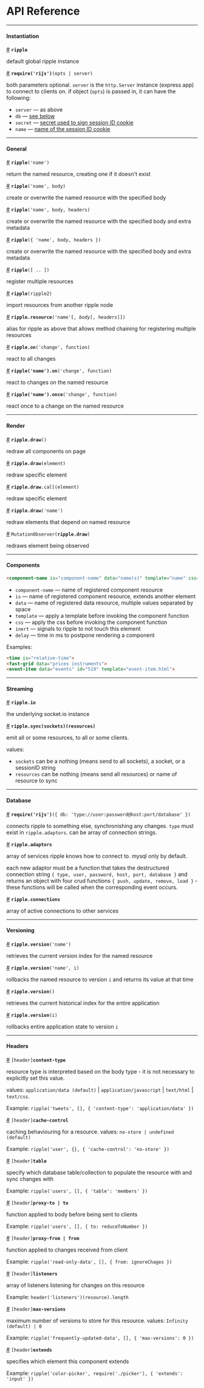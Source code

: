 # API Reference

---

#### Instantiation

<a name="ripple" href="#ripple">#</a> **`ripple`**

default global ripple instance

<a name="require" href="#require">#</a> **`require('rijs')`**`(opts | server)`

both parameters optional. `server` is the `http.Server` instance (express app) to connect to clients on. if object (`opts`) is passed in, it can have the following:

* `server` — as above
* `db` — [see below](https://github.com/rijs/docs/blob/master/api.md#db)
* `secret` — [secret used to sign session ID cookie](https://github.com/expressjs/session#secret)
* `name` — [name of the session ID cookie](https://github.com/expressjs/session#name)

---

#### General

<a name="ripple-1" href="#ripple-1">#</a> **`ripple`**`('name')`

return the named resource, creating one if it doesn't exist

<a name="ripple-2" href="#ripple-2">#</a> **`ripple`**`('name', body)`
 
create or overwrite the named resource with the specified body

<a name="ripple-3" href="#ripple-3">#</a> **`ripple`**`('name', body, headers)`

create or overwrite the named resource with the specified body and extra metadata

<a name="ripple-4" href="#ripple-4">#</a> **`ripple`**`({ 'name', body, headers })`

create or overwrite the named resource with the specified body and extra metadata

<a name="ripple-5" href="#ripple-5">#</a> **`ripple`**`([ .. ])`

register multiple resources

<a name="ripple-6" href="#ripple-6">#</a> **`ripple`**`(ripple2)`

import resources from another ripple node

<a name="resource" href="#resource">#</a> **`ripple.resource`**`('name'[, `_`body`_`[, `_`headers`_`]])`

alias for ripple as above that allows method chaining for registering multiple resources

<a name="on" href="#on">#</a> **`ripple.on`**`('change', function)`

react to all changes 

<a name="on" href="#on">#</a> **`ripple('name').on`**`('change', function)`

react to changes on the named resource

<a name="once" href="#once">#</a> **`ripple('name').once`**`('change', function)`

react once to a change on the named resource

---

#### Render

<a name="draw-1" href="#draw-1">#</a> **`ripple.draw`**`()` 

redraw all components on page

<a name="draw-2" href="#draw-2">#</a> **`ripple.draw`**`(element)`

redraw specific element

<a name="draw-3" href="#draw-3">#</a> **`ripple.draw`**`.call(element)`

redraw specific element

<a name="draw-4" href="#draw-4">#</a> **`ripple.draw`**`('name')` 

redraw elements that depend on named resource

<a name="draw-5" href="#draw-5">#</a> `MutationObserver(`**`ripple.draw`**`)`

redraws element being observed

---

#### Components

```html
<component-name is="component-name" data="name(s)" template="name" css="name" inert delay="ms">
```

* `component-name` — name of registered component resource
* `is` — name of registered component resource, extends another element
* `data` — name of registered data resource, multiple values separated by space
* `template` — apply a template before invoking the component function
* `css` — apply the css before invoking the component function
* `inert` — signals to ripple to not touch this element
* `delay` — time in ms to postpone rendering a component

Examples:
```html
<time is="relative-time">
<fast-grid data="prices instruments">
<event-item data="events" id="519" template="event-item.html">
```

---

#### Streaming

<a name="io" href="#io">#</a> **`ripple.io`**

the underlying socket.io instance

<a name="sync" href="#sync">#</a> **`ripple.sync(sockets)(resources)`**

emit all or some resources, to all or some clients. 

values: 
* `sockets` can be a nothing (means send to all sockets), a socket, or a sessionID string
* `resources` can be nothing (means send all resources) or name of resource to sync

---

#### Database

<a name="db" href="#db">#</a> **`require('rijs')`**`({ db: 'type://user:password@host:port/database' })`

connects ripple to something else, synchronishing any changes. `type` must exist in `ripple.adaptors`. can be array of connection strings.

<a name="adaptors" href="#adaptors">#</a> **`ripple.adaptors`**

array of services ripple knows how to connect to. mysql only by default.

each new adaptor must be a function that takes the destructured connection string `{ type, user, password, host, port, database }` and returns an object with four crud functions `{ push, update, remove, load }` - these functions will be called when the corresponding event occurs.

<a name="connections" href="#connections">#</a> **`ripple.connections`**

array of active connections to other services

---

#### Versioning

<a name="version-1" href="#version-1">#</a> **`ripple.version`**`('name')`

retrieves the current version index for the named resource

<a name="version-2" href="#version-2">#</a> **`ripple.version`**`('name', i)`

rollbacks the named resource to version `i` and returns its value at that time

<a name="version-3" href="#version-3">#</a> **`ripple.version`**`()`

retrieves the current historical index for the entire application

<a name="version-4" href="#version-4">#</a> **`ripple.version`**`(i)`

rollbacks entire application state to version `i`

--- 

#### Headers

<a name="content-type" href="#content-type">#</a> `[header]`**`content-type`**

resource type is interpreted based on the body type - it is not necessary to explicitly set this value.

values: `application/data (default)` | `application/javascript` | `text/html` | `text/css`. 

Example: `ripple('tweets', [], { 'content-type': 'application/data' })`

<a name="cache-control" href="#cache-control">#</a> `[header]`**`cache-control`**

caching behaviouring for a resource. values: `no-store | undefined (default)`

Example: `ripple('user', {}, { 'cache-control': 'no-store' })`

<a name="table" href="#table">#</a> `[header]`**`table`**

specify which database table/collection to populate the resource with and sync changes with 

Example: `ripple('users', [], { 'table': 'members' })`

<a name="to" href="#to">#</a> `[header]`**`proxy-to | to`**

function applied to body before being sent to clients 

Example: `ripple('users', [], { to: reduceToNumber })`

<a name="from" href="#from">#</a> `[header]`**`proxy-from | from`**

function applied to changes received from client 

Example: `ripple('read-only-data', [], { from: ignoreChages })`

<a name="listeners" href="#listeners">#</a> `[header]`**`listeners`**

array of listeners listening for changes on this resource

Example: `header('listeners')(resource).length`

<a name="max-versions" href="#max-versions">#</a> `[header]`**`max-versions`**

maximum number of versions to store for this resource. values: `Infinity (default) | 0` 

Example: `ripple('frequently-updated-data', [], { 'max-versions': 0 })`

<a name="extends" href="#extends">#</a> `[header]`**`extends`**

specifies which element this component extends 

Example: `ripple('color-picker', require('./picker'), { 'extends': 'input' })`